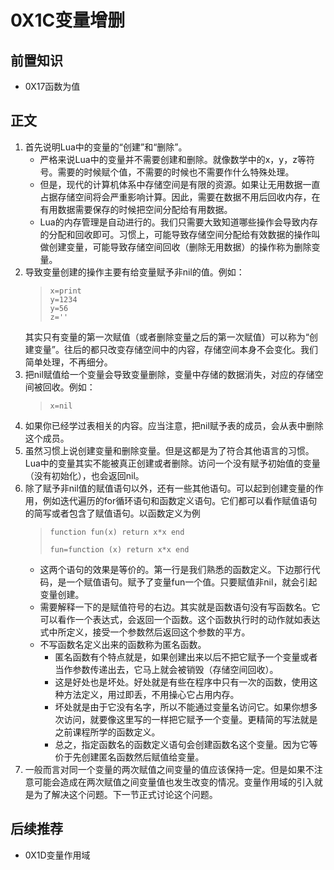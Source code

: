 # 0X1C变量增删
## 前置知识
* 0X17函数为值
## 正文
1. 首先说明Lua中的变量的“创建”和“删除”。
    * 严格来说Lua中的变量并不需要创建和删除。就像数学中的x，y，z等符号。需要的时候赋个值，不需要的时候也不需要作什么特殊处理。
    * 但是，现代的计算机体系中存储空间是有限的资源。如果让无用数据一直占据存储空间将会严重影响计算。因此，需要在数据不用后回收内存，在有用数据需要保存的时候把空间分配给有用数据。
    * Lua的内存管理是自动进行的。我们只需要大致知道哪些操作会导致内存的分配和回收即可。习惯上，可能导致存储空间分配给有效数据的操作叫做创建变量，可能导致存储空间回收（删除无用数据）的操作称为删除变量。
2. 导致变量创建的操作主要有给变量赋予非nil的值。例如：
    >```
    >x=print
    >y=1234
    >y=56
    >z=''
    >```
    其实只有变量的第一次赋值（或者删除变量之后的第一次赋值）可以称为“创建变量”。往后的都只改变存储空间中的内容，存储空间本身不会变化。我们简单处理，不再细分。
3. 把nil赋值给一个变量会导致变量删除，变量中存储的数据消失，对应的存储空间被回收。例如：
    >```
    >x=nil
    >```
4. 如果你已经学过表相关的内容。应当注意，把nil赋予表的成员，会从表中删除这个成员。
5. 虽然习惯上说创建变量和删除变量。但是这都是为了符合其他语言的习惯。Lua中的变量其实不能被真正创建或者删除。访问一个没有赋予初始值的变量（没有初始化），也会返回nil。
6. 除了赋予非nil值的赋值语句以外，还有一些其他语句。可以起到创建变量的作用，例如迭代遍历的for循环语句和函数定义语句。它们都可以看作赋值语句的简写或者包含了赋值语句。以函数定义为例
    >```
    >function fun(x) return x*x end
    >
    >fun=function (x) return x*x end
    >```
    * 这两个语句的效果是等价的。第一行是我们熟悉的函数定义。下边那行代码，是一个赋值语句。赋予了变量fun一个值。只要赋值非nil，就会引起变量创建。
    * 需要解释一下的是赋值符号的右边。其实就是函数语句没有写函数名。它可以看作一个表达式，会返回一个函数。这个函数执行时的动作就如表达式中所定义，接受一个参数然后返回这个参数的平方。
    * 不写函数名定义出来的函数称为匿名函数。
        + 匿名函数有个特点就是，如果创建出来以后不把它赋予一个变量或者当作参数传递出去，它马上就会被销毁（存储空间回收）。
        + 这是好处也是坏处。好处就是有些在程序中只有一次的函数，使用这种方法定义，用过即丢，不用操心它占用内存。
        + 坏处就是由于它没有名字，所以不能通过变量名访问它。如果你想多次访问，就要像这里写的一样把它赋予一个变量。更精简的写法就是之前课程所学的函数定义。
        + 总之，指定函数名的函数定义语句会创建函数名这个变量。因为它等价于先创建匿名函数然后赋值给变量。
7. 一般而言对同一个变量的两次赋值之间变量的值应该保持一定。但是如果不注意可能会造成在两次赋值之间变量值也发生改变的情况。变量作用域的引入就是为了解决这个问题。下一节正式讨论这个问题。
## 后续推荐
* 0X1D变量作用域